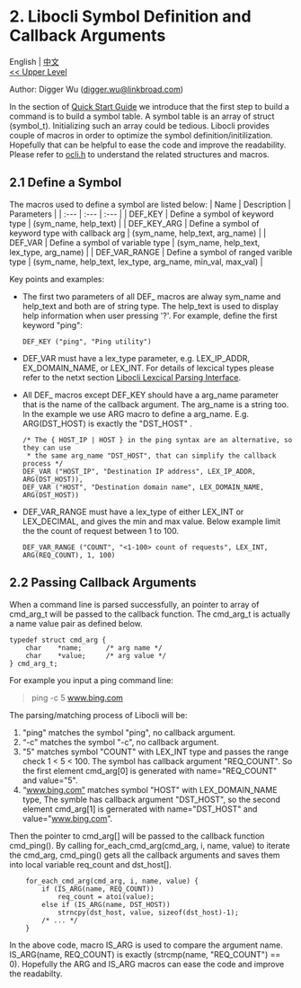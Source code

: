 # 2. Libocli Symbol Definition and Callback Arguments

English | [中文](Symbol%20Definition.zh_CN.md)
<br>
[<< Upper Level](README.md)  

Author: Digger Wu (digger.wu@linkbroad.com)

In the section of [Quick Start Guide](Quick%20Start%20Guide.md) we introduce that the first step to build a command is to build a symbol table. A symbol table is an array of struct (symbol_t). Initializing such an array could be tedious. Libocli provides couple of macros in order to optimize the symbol definition/initilization. Hopefully that can be helpful to ease the code and improve the readability. Please refer to [ocli.h](../src/ocli.h) to understand the related structures and macros.

## 2.1 Define a Symbol

The macros used to define a symbol are listed below:
| Name | Description | Parameters |
| :--- | :--- | :--- |
| DEF_KEY | Define a symbol of keyword type | (sym_name, help_text) |
| DEF_KEY_ARG | Define a symbol of keyword type with callback arg | (sym_name, help_text, arg_name) |
| DEF_VAR | Define a symbol of variable type | (sym_name, help_text, lex_type, arg_name) |
| DEF_VAR_RANGE | Define a symbol of ranged varible type | (sym_name, help_text, lex_type, arg_name, min_val, max_val) |

Key points and  examples:
- The first two parameters of all DEF_ macros are alway sym_name and help_text and both are of string type. The help_text is used to display help information when user pressing '?'. For example, define the first keyword "ping":
  > 
  ```
  DEF_KEY ("ping", "Ping utility")
  ```
- DEF_VAR must have a lex_type parameter, e.g. LEX_IP_ADDR, EX_DOMAIN_NAME, or LEX_INT. For details of lexcical types please refer to the netxt section [Libocli Lexcical Parsing Interface](Lexical%20Parsing.md).


- All DEF_ macros except DEF_KEY should have a arg_name parameter that is the name of the callback argument. The arg_name is a string too. In the example we use ARG macro to define a arg_name. E.g. ARG(DST_HOST) is exactly the "DST_HOST" .

  ```  
  /* The { HOST_IP | HOST } in the ping syntax are an alternative, so they can use
   * the same arg_name "DST_HOST", that can simplify the callback process */
  DEF_VAR ("HOST_IP", "Destination IP address", LEX_IP_ADDR, ARG(DST_HOST)),  
  DEF_VAR ("HOST", "Destination domain name", LEX_DOMAIN_NAME, ARG(DST_HOST))
  ```
- DEF_VAR_RANGE must have a lex_type of either LEX_INT or LEX_DECIMAL, and gives the min and max value. Below example limit the the count of request between 1 to 100.
  >
  ```
  DEF_VAR_RANGE	("COUNT", "<1-100> count of requests", LEX_INT, ARG(REQ_COUNT), 1, 100)
  ```

## 2.2 Passing Callback Arguments

When a command line is parsed successfully, an pointer to array of cmd_arg_t will be passed to the callback function. The cmd_arg_t is actually a name value pair as defined below.
```
typedef struct cmd_arg {
	char	*name;		/* arg name */
	char	*value;		/* arg value */
} cmd_arg_t;
```
For example you input a ping command line:
>ping -c 5 www.bing.com

The parsing/matching process of Libocli will be:  
1. "ping" matches the symbol "ping", no callback argument.
2. “-c" matches the symbol "-c", no callback argument.
3. "5" matches symbol "COUNT" with LEX_INT type and passes the range check 1 < 5 < 100. The symbol has callback argument "REQ_COUNT". So the first element cmd_arg[0] is generated with name="REQ_COUNT" and value="5".
4. “www.bing.com” matches symbol "HOST" with LEX_DOMAIN_NAME type, The symble has callback argument "DST_HOST", so the second element cmd_arg[1] is gernerated with name="DST_HOST" and value="www.bing.com".

Then the pointer to cmd_arg[] will be passed to the callback function cmd_ping(). By calling for_each_cmd_arg(cmd_arg, i, name, value) to iterate the cmd_arg, cmd_ping() gets all the callback arguments and saves them into local variable req_count and dst_host[].

```
	for_each_cmd_arg(cmd_arg, i, name, value) {
		if (IS_ARG(name, REQ_COUNT))
			req_count = atoi(value);
		else if (IS_ARG(name, DST_HOST))
			strncpy(dst_host, value, sizeof(dst_host)-1);
		/* ... */
	}
```

In the above code, macro IS_ARG is used to compare the argument name. IS_ARG(name, REQ_COUNT) is exactly (strcmp(name, "REQ_COUNT") == 0). Hopefully the ARG and IS_ARG macros can ease the code and improve the readabilty.
